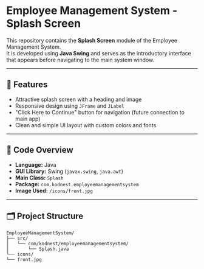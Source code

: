 # Employee Management System - Splash Screen

This repository contains the **Splash Screen** module of the Employee Management System.  
It is developed using **Java Swing** and serves as the introductory interface that appears before navigating to the main system window.

---

## 🚀 Features

- Attractive splash screen with a heading and image  
- Responsive design using `JFrame` and `JLabel`  
- "Click Here to Continue" button for navigation (future connection to main app)  
- Clean and simple UI layout with custom colors and fonts  

---

## 🧠 Code Overview

- **Language:** Java  
- **GUI Library:** Swing (`javax.swing`, `java.awt`)  
- **Main Class:** `Splash`  
- **Package:** `com.kodnest.employeemanagementsystem`  
- **Image Used:** `/icons/front.jpg`

---

## 🗂️ Project Structure
``` 
EmployeeManagementSystem/
├── src/
│   └── com/kodnest/employeemanagementsystem/
│       └── Splash.java
└── icons/
└── front.jpg
